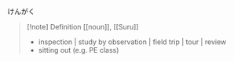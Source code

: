 けんがく
>[!note] Definition
[[noun]], [[Suru]]
> - inspection | study by observation | field trip | tour | review
>- sitting out (e.g. PE class)